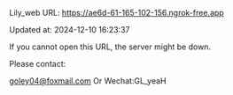 Lily_web URL: https://ae6d-61-165-102-156.ngrok-free.app

Updated at: 2024-12-10 16:23:37

If you cannot open this URL, the server might be down.

Please contact: 

goley04@foxmail.com Or Wechat:GL_yeaH